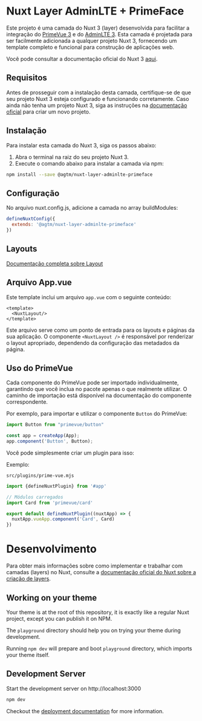 # Nuxt Layer AdminLTE + PrimeFace

Este projeto é uma camada do Nuxt 3 (layer) desenvolvida para facilitar a integração
do [PrimeVue 3](https://primefaces.org/primevue/) e do [AdminLTE 3](https://adminlte.io/themes/v3/). Esta camada é
projetada para ser facilmente adicionada a qualquer projeto Nuxt 3, fornecendo um template completo e funcional para
construção de aplicações web.

Você pode consultar a documentação oficial do Nuxt 3 [aqui](https://v3.nuxtjs.org/).

## Requisitos

Antes de prosseguir com a instalação desta camada, certifique-se de que seu projeto Nuxt 3 esteja configurado e
funcionando corretamente. Caso ainda não tenha um projeto Nuxt 3, siga as instruções
na [documentação oficial](https://v3.nuxtjs.org/docs/getting-started/introduction) para criar um novo projeto.

## Instalação

Para instalar esta camada do Nuxt 3, siga os passos abaixo:

1. Abra o terminal na raiz do seu projeto Nuxt 3.
2. Execute o comando abaixo para instalar a camada via npm:

```bash
npm install --save @agtm/nuxt-layer-adminlte-primeface
```

## Configuração

No arquivo nuxt.config.js, adicione a camada no array buildModules:

```javascript
defineNuxtConfig({
  extends: '@agtm/nuxt-layer-adminlte-primeface'
})
```

## Layouts

[Documentação completa sobre Layout](./docs/layout.md)

## Arquivo App.vue

Este template inclui um arquivo `app.vue` com o seguinte conteúdo:

```vue
<template>
  <NuxtLayout/>
</template>
```

Este arquivo serve como um ponto de entrada para os layouts e páginas da sua aplicação. O componente `<NuxtLayout />` é
responsável por renderizar o layout apropriado, dependendo da configuração das metadados da página.

## Uso do PrimeVue

Cada componente do PrimeVue pode ser importado individualmente, garantindo que você inclua no pacote apenas o que
realmente utilizar. O caminho de importação está disponível na documentação do componente correspondente.

Por exemplo, para importar e utilizar o componente `Button` do PrimeVue:

```javascript
import Button from "primevue/button"

const app = createApp(App);
app.component('Button', Button);
```

Você pode simplesmente criar um plugin para isso:

Exemplo:

    src/plugins/prime-vue.mjs

```javascript
import {defineNuxtPlugin} from '#app'

// Módulos carregados
import Card from 'primevue/card'

export default defineNuxtPlugin((nuxtApp) => {
  nuxtApp.vueApp.component('Card', Card)
})
```

# Desenvolvimento

Para obter mais informações sobre como implementar e trabalhar com camadas (layers) no Nuxt, consulte
a [documentação oficial do Nuxt sobre a criação de layers](https://nuxt.com/docs/getting-started/layers).

## Working on your theme

Your theme is at the root of this repository, it is exactly like a regular Nuxt project, except you can publish it on
NPM.

The `playground` directory should help you on trying your theme during development.

Running `npm dev` will prepare and boot `playground` directory, which imports your theme itself.

## Development Server

Start the development server on http://localhost:3000

```bash
npm dev
```

Checkout the [deployment documentation](https://v3.nuxtjs.org/docs/deployment) for more information.
